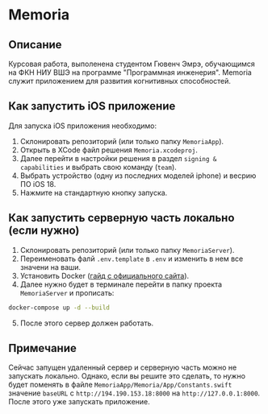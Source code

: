 # Memoria
## Описание
Курсовая работа, выполенена студентом Гювенч Эмрэ, обучающимся на ФКН НИУ ВШЭ на программе "Программная инженерия". Memoria служит приложением для развития когнитивных способностей.
## Как запустить iOS приложение
Для запуска iOS приложения необходимо:
1. Склонировать репозиторий (или только папку `MemoriaApp`).
2. Открыть в XCode файл решения `Memoria.xcodeproj`.
3. Далее перейти в настройки решения в раздел `signing & capabilities` и выбрать свою команду (`team`).
4. Выбрать устройство (одну из последних моделей iphone) и весрию ПО iOS 18.
5. Нажмите на стандартную кнопку запуска.
## Как запустить серверную часть локально (если нужно)
1. Склонировать репозиторий (или только папку `MemoriaServer`).
2. Переименовать фалй `.env.template` в `.env` и изменить в нем все значени на ваши.
3. Установить Docker ([гайд с официального сайта](https://docs.docker.com/engine/install/)).
4. Далее нужно будет в терминале перейти в папку проекта `MemoriaServer` и прописать:
```bash
docker-compose up -d --build
```
5. После этого сервер должен работать.
## Примечание
Сейчас запущен удаленный сервер и серверную часть можно не запускать локально. Однако, если вы решите это сделать, то нужно будет поменять в файле `MemoriaApp/Memoria/App/Constants.swift` значение `baseURL` с `http://194.190.153.18:8000` на `http://127.0.0.1:8000`. После этого уже запускать приложение.
